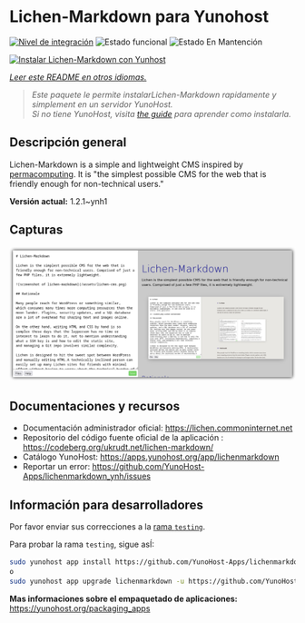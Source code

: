 <!--
Este archivo README esta generado automaticamente<https://github.com/YunoHost/apps/tree/master/tools/readme_generator>
No se debe editar a mano.
-->

# Lichen-Markdown para Yunohost

[![Nivel de integración](https://apps.yunohost.org/badge/integration/lichenmarkdown)](https://ci-apps.yunohost.org/ci/apps/lichenmarkdown/)
![Estado funcional](https://apps.yunohost.org/badge/state/lichenmarkdown)
![Estado En Mantención](https://apps.yunohost.org/badge/maintained/lichenmarkdown)

[![Instalar Lichen-Markdown con Yunhost](https://install-app.yunohost.org/install-with-yunohost.svg)](https://install-app.yunohost.org/?app=lichenmarkdown)

*[Leer este README en otros idiomas.](./ALL_README.md)*

> *Este paquete le permite instalarLichen-Markdown rapidamente y simplement en un servidor YunoHost.*  
> *Si no tiene YunoHost, visita [the guide](https://yunohost.org/install) para aprender como instalarla.*

## Descripción general

Lichen-Markdown is a simple and lightweight CMS inspired by [permacomputing](https://permacomputing.net). It is "the simplest possible CMS for the web that is friendly enough for non-technical users."


**Versión actual:** 1.2.1~ynh1

## Capturas

![Captura de Lichen-Markdown](./doc/screenshots/lichen-markdown-cms-boxshadow4.png)

## Documentaciones y recursos

- Documentación administrador oficial: <https://lichen.commoninternet.net>
- Repositorio del código fuente oficial de la aplicación : <https://codeberg.org/ukrudt.net/lichen-markdown/>
- Catálogo YunoHost: <https://apps.yunohost.org/app/lichenmarkdown>
- Reportar un error: <https://github.com/YunoHost-Apps/lichenmarkdown_ynh/issues>

## Información para desarrolladores

Por favor enviar sus correcciones a la [rama `testing`](https://github.com/YunoHost-Apps/lichenmarkdown_ynh/tree/testing).

Para probar la rama `testing`, sigue asÍ:

```bash
sudo yunohost app install https://github.com/YunoHost-Apps/lichenmarkdown_ynh/tree/testing --debug
o
sudo yunohost app upgrade lichenmarkdown -u https://github.com/YunoHost-Apps/lichenmarkdown_ynh/tree/testing --debug
```

**Mas informaciones sobre el empaquetado de aplicaciones:** <https://yunohost.org/packaging_apps>
